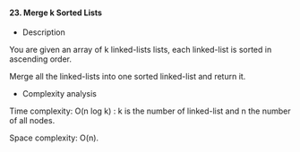 #### 23. Merge k Sorted Lists
* Description

You are given an array of k linked-lists lists, each linked-list is sorted in ascending order.

Merge all the linked-lists into one sorted linked-list and return it.

* Complexity analysis

Time complexity: O(n log k) : k is the number of linked-list and n the number of all nodes.

Space complexity: O(n).